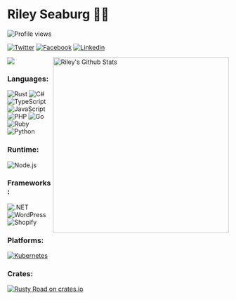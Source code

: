 # Riley Seaburg 👨‍💻

![Profile views](https://komarev.com/ghpvc/?username=rileyseaburg&color=brightgreen)

[![Twitter](https://img.shields.io/badge/-Twitter-1DA1F2?style=flat-square&logo=twitter&logoColor=white&link=https://twitter.com/rileyseaburg/)](https://twitter.com/rileyseaburg/)
[![Facebook](https://img.shields.io/badge/-Facebook-1877F2?style=flat-square&logo=facebook&logoColor=white&link=https://facebook.com/rileyseaburg/)](https://facebook.com/rileyseaburg/)
[![Linkedin](https://img.shields.io/badge/-LinkedIn-0A66C2?style=flat-square&logo=Linkedin&logoColor=white&link=https://www.linkedin.com/in/rileyseaburg/)](https://www.linkedin.com/in/rileyseaburg/)

<img align="right" src="https://github-readme-stats.vercel.app/api?username=rileyseaburg&theme=vue&show_icons=true&hide_border=true" alt="Riley's Github Stats" width="400">

<img align='center' src="https://media.giphy.com/media/LcHct14xr84Sc/giphy.gif" >

### Languages:
![Rust](https://img.shields.io/badge/Rust-black?style=for-the-badge&logo=rust)
![C#](https://img.shields.io/badge/C%23-239120?style=for-the-badge&logo=c-sharp)
![TypeScript](https://img.shields.io/badge/TypeScript-3178C6?style=for-the-badge&logo=typescript&logoColor=white)
![JavaScript](https://img.shields.io/badge/-JavaScript-F7DF1E?style=for-the-badge&logo=javascript&logoColor=black)
![PHP](https://img.shields.io/badge/PHP-777BB4?style=for-the-badge&logo=php&logoColor=white)
![Go](https://img.shields.io/badge/Go-00ADD8?style=for-the-badge&logo=go&logoColor=white)
![Ruby](https://img.shields.io/badge/Ruby-CC342D?style=for-the-badge&logo=ruby&logoColor=white)
![Python](https://img.shields.io/badge/-Python-3776AB?style=for-the-badge&logo=python&logoColor=white)

### Runtime:
![Node.js](https://img.shields.io/badge/-Node.js-339933?style=for-the-badge&logo=node.js&logoColor=white)

### Frameworks:
![.NET](https://img.shields.io/badge/.NET-512BD4?style=for-the-badge&logo=.net)
![WordPress](https://img.shields.io/badge/WordPress-21759B?style=for-the-badge&logo=wordpress&logoColor=white)
![Shopify](https://img.shields.io/badge/Shopify-7AB55C?style=for-the-badge&logo=shopify&logoColor=white)

### Platforms:
[![Kubernetes](https://img.shields.io/badge/Kubernetes-326CE5?style=for-the-badge&logo=kubernetes)](https://kubernetes.io/)

### Crates:
[![Rusty Road on crates.io](https://img.shields.io/crates/v/rustyroad.svg?style=for-the-badge&logo=rust&logoColor=white)](https://crates.io/crates/rustyroad)
